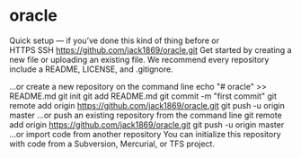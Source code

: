 # oracle

Quick setup — if you’ve done this kind of thing before
or	
HTTPS
SSH
https://github.com/jack1869/oracle.git
Get started by creating a new file or uploading an existing file. We recommend every repository include a README, LICENSE, and .gitignore.

…or create a new repository on the command line
echo "# oracle" >> README.md
git init
git add README.md
git commit -m "first commit"
git remote add origin https://github.com/jack1869/oracle.git
git push -u origin master
…or push an existing repository from the command line
git remote add origin https://github.com/jack1869/oracle.git
git push -u origin master
…or import code from another repository
You can initialize this repository with code from a Subversion, Mercurial, or TFS project.

